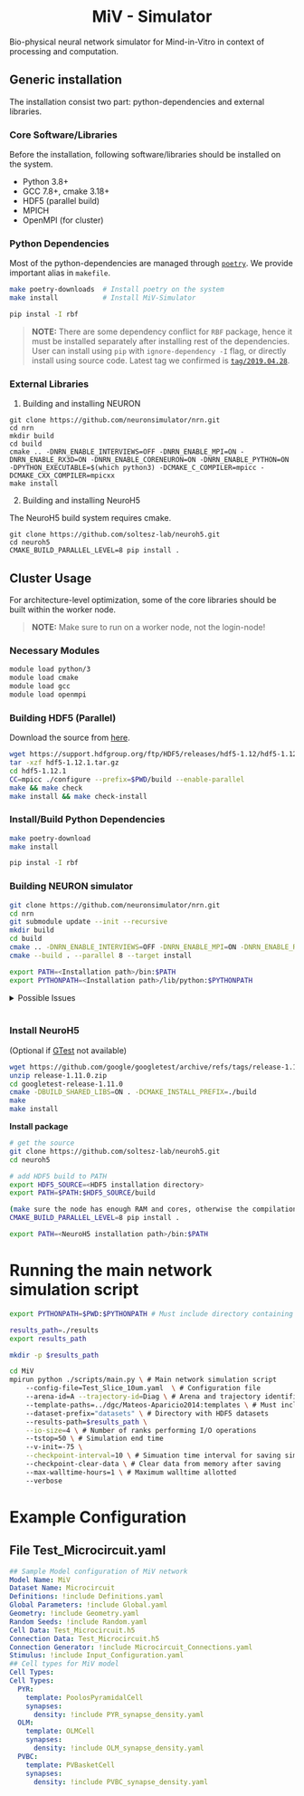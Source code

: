 <div align='center'>
<h1>MiV - Simulator</h1>
</div>

Bio-physical neural network simulator for Mind-in-Vitro in context of processing and computation.

## Generic installation

The installation consist two part: python-dependencies and external libraries.

### Core Software/Libraries

Before the installation, following software/libraries should be installed on the system.

- Python 3.8+
- GCC 7.8+, cmake 3.18+
- HDF5 (parallel build)
- MPICH
- OpenMPI (for cluster)

### Python Dependencies

Most of the python-dependencies are managed through [`poetry`][link-poetry-website]. We provide important alias in `makefile`.

```sh
make poetry-downloads  # Install poetry on the system
make install           # Install MiV-Simulator
```

```sh
pip instal -I rbf
```

> **NOTE:** There are some dependency conflict for `RBF` package, hence it must be installed separately after installing rest of the dependencies. User can install using `pip` with `ignore-dependency -I` flag, or directly install using source code. Latest tag we confirmed is [`tag/2019.04.28`][link-rbf-github-with-tag].

### External Libraries

1. Building and installing NEURON

```
git clone https://github.com/neuronsimulator/nrn.git
cd nrn
mkdir build
cd build
cmake .. -DNRN_ENABLE_INTERVIEWS=OFF -DNRN_ENABLE_MPI=ON -DNRN_ENABLE_RX3D=ON -DNRN_ENABLE_CORENEURON=ON -DNRN_ENABLE_PYTHON=ON -DPYTHON_EXECUTABLE=$(which python3) -DCMAKE_C_COMPILER=mpicc -DCMAKE_CXX_COMPILER=mpicxx
make install
```

2. Building and installing NeuroH5

The NeuroH5 build system requires cmake.

```
git clone https://github.com/soltesz-lab/neuroh5.git
cd neuroh5
CMAKE_BUILD_PARALLEL_LEVEL=8 pip install .
```

## Cluster Usage

For architecture-level optimization, some of the core libraries should be built within the worker node.

> **NOTE:** Make sure to run on a worker node, not the login-node!

### Necessary Modules

```sh
module load python/3
module load cmake
module load gcc
module load openmpi
```

### Building HDF5 (Parallel)

Download the source from [here][source-hdf5].

```sh
wget https://support.hdfgroup.org/ftp/HDF5/releases/hdf5-1.12/hdf5-1.12.1/src/hdf5-1.12.1.tar.gz
tar -xzf hdf5-1.12.1.tar.gz
cd hdf5-1.12.1
CC=mpicc ./configure --prefix=$PWD/build --enable-parallel
make && make check
make install && make check-install
```

### Install/Build Python Dependencies

```sh
make poetry-download
make install

pip instal -I rbf
```

### Building NEURON simulator

```sh
git clone https://github.com/neuronsimulator/nrn.git
cd nrn
git submodule update --init --recursive
mkdir build
cd build
cmake .. -DNRN_ENABLE_INTERVIEWS=OFF -DNRN_ENABLE_MPI=ON -DNRN_ENABLE_RX3D=ON -DNRN_ENABLE_CORENEURON=ON -DPYTHON_EXECUTABLE=$(which python3) -DNRN_ENABLE_PYTHON=ON -DCMAKE_C_COMPILER=mpicc -DCMAKE_CXX_COMPILER=mpicxx -DCMAKE_INSTALL_PREFIX=../install
cmake --build . --parallel 8 --target install

export PATH=<Installation path>/bin:$PATH
export PYTHONPATH=<Installation path>/lib/python:$PYTHONPATH
```

<details>
  <summary>Possible Issues</summary>
  
- `Readline` cannot be found:
    - Try to install `Readline` using `apt` or `yum`. It can also be installed using `conda`.
    - `Readline` might already exist on the system. Search in `/usr/lib` or `/usr/lib64`.
    - Pass environment variable directly: `cmake -DReadline_INCLUDE_DIR=/usr/lib64 -DReadline_LIBRARY=/usr/lib64/libreadline.so.7 ....`
  
</details>
<br/>

### Install NeuroH5

(Optional if [GTest](https://github.com/google/googletest/releases) not available)
```sh
wget https://github.com/google/googletest/archive/refs/tags/release-1.11.0.zip
unzip release-1.11.0.zip
cd googletest-release-1.11.0
cmake -DBUILD_SHARED_LIBS=ON . -DCMAKE_INSTALL_PREFIX=./build
make
make install
```

**Install package**

```sh
# get the source
git clone https://github.com/soltesz-lab/neuroh5.git
cd neuroh5

# add HDF5 build to PATH
export HDF5_SOURCE=<HDF5 installation directory>
export PATH=$PATH:$HDF5_SOURCE/build

(make sure the node has enough RAM and cores, otherwise the compilation will fail)
CMAKE_BUILD_PARALLEL_LEVEL=8 pip install .

export PATH=<NeuroH5 installation path>/bin:$PATH
```

# Running the main network simulation script

```sh
export PYTHONPATH=$PWD:$PYTHONPATH # Must include directory containing MiV repository

results_path=./results
export results_path

mkdir -p $results_path

cd MiV
mpirun python ./scripts/main.py \ # Main network simulation script
    --config-file=Test_Slice_10um.yaml  \ # Configuration file
    --arena-id=A --trajectory-id=Diag \ # Arena and trajectory identifier for simulated spatial input
    --template-paths=../dgc/Mateos-Aparicio2014:templates \ # Must include directory with DGC template
    --dataset-prefix="datasets" \ # Directory with HDF5 datasets
    --results-path=$results_path \
    --io-size=4 \ # Number of ranks performing I/O operations
    --tstop=50 \ # Simulation end time
    --v-init=-75 \
    --checkpoint-interval=10 \ # Simuation time interval for saving simulation outputs
    --checkpoint-clear-data \ # Clear data from memory after saving
    --max-walltime-hours=1 \ # Maximum walltime allotted 
    --verbose
```

# Example Configuration

## File Test_Microcircuit.yaml

```YAML
## Sample Model configuration of MiV network
Model Name: MiV
Dataset Name: Microcircuit
Definitions: !include Definitions.yaml
Global Parameters: !include Global.yaml
Geometry: !include Geometry.yaml
Random Seeds: !include Random.yaml
Cell Data: Test_Microcircuit.h5
Connection Data: Test_Microcircuit.h5
Connection Generator: !include Microcircuit_Connections.yaml
Stimulus: !include Input_Configuration.yaml
## Cell types for MiV model
Cell Types:
Cell Types:
  PYR:
    template: PoolosPyramidalCell
    synapses:
      density: !include PYR_synapse_density.yaml
  OLM:
    template: OLMCell
    synapses:
      density: !include OLM_synapse_density.yaml
  PVBC:
    template: PVBasketCell
    synapses:
      density: !include PVBC_synapse_density.yaml

```

[//]: # (Collection of URLs)

[link-poetry-website]: https://python-poetry.org/
[link-rbf-github-with-tag]: https://github.com/treverhines/RBF/tree/2019.04.28

[source-hdf5]: https://www.hdfgroup.org/downloads/hdf5/
